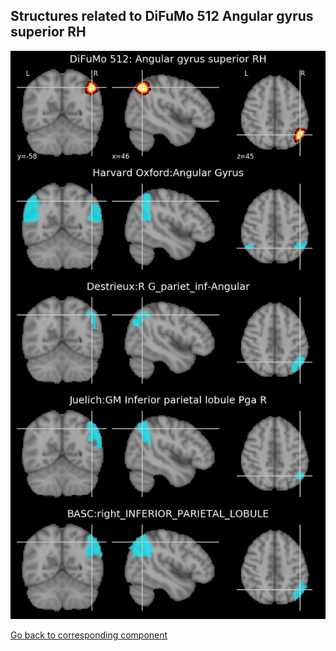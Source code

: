 


## Structures related to DiFuMo 512 Angular gyrus superior RH

![305](305.jpg "Structures related to DiFuMo 512 Angular gyrus superior RH")

[Go back to corresponding component](https://parietal-inria.github.io/DiFuMo/512/html/305.html)